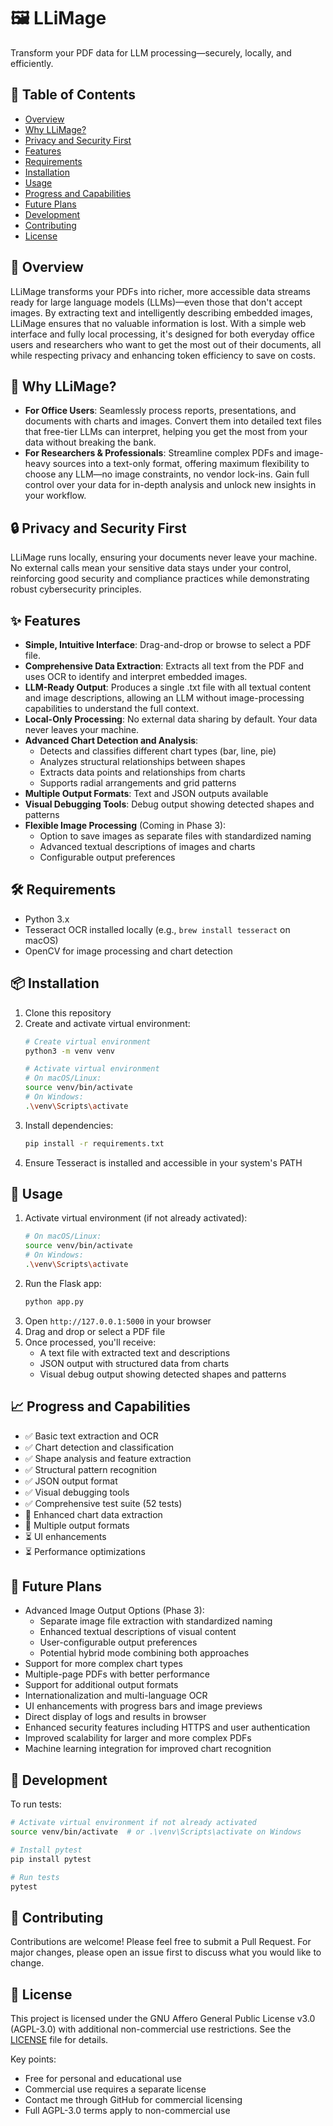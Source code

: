 # 🖼️ LLiMage

Transform your PDF data for LLM processing—securely, locally, and efficiently.

## 📑 Table of Contents
- [Overview](#-overview)
- [Why LLiMage?](#-why-llimage)
- [Privacy and Security First](#-privacy-and-security-first)
- [Features](#-features)
- [Requirements](#️-requirements)
- [Installation](#-installation)
- [Usage](#-usage)
- [Progress and Capabilities](#-progress-and-capabilities)
- [Future Plans](#-future-plans)
- [Development](#-development)
- [Contributing](#-contributing)
- [License](#-license)

## 🌟 Overview

LLiMage transforms your PDFs into richer, more accessible data streams ready for large language models (LLMs)—even those that don't accept images. By extracting text and intelligently describing embedded images, LLiMage ensures that no valuable information is lost. With a simple web interface and fully local processing, it's designed for both everyday office users and researchers who want to get the most out of their documents, all while respecting privacy and enhancing token efficiency to save on costs.

## 🎯 Why LLiMage?

- **For Office Users**: Seamlessly process reports, presentations, and documents with charts and images. Convert them into detailed text files that free-tier LLMs can interpret, helping you get the most from your data without breaking the bank.
- **For Researchers & Professionals**: Streamline complex PDFs and image-heavy sources into a text-only format, offering maximum flexibility to choose any LLM—no image constraints, no vendor lock-ins. Gain full control over your data for in-depth analysis and unlock new insights in your workflow.

## 🔒 Privacy and Security First

LLiMage runs locally, ensuring your documents never leave your machine. No external calls mean your sensitive data stays under your control, reinforcing good security and compliance practices while demonstrating robust cybersecurity principles.

## ✨ Features

- **Simple, Intuitive Interface**: Drag-and-drop or browse to select a PDF file.
- **Comprehensive Data Extraction**: Extracts all text from the PDF and uses OCR to identify and interpret embedded images.
- **LLM-Ready Output**: Produces a single .txt file with all textual content and image descriptions, allowing an LLM without image-processing capabilities to understand the full context.
- **Local-Only Processing**: No external data sharing by default. Your data never leaves your machine.
- **Advanced Chart Detection and Analysis**:
  - Detects and classifies different chart types (bar, line, pie)
  - Analyzes structural relationships between shapes
  - Extracts data points and relationships from charts
  - Supports radial arrangements and grid patterns
- **Multiple Output Formats**: Text and JSON outputs available
- **Visual Debugging Tools**: Debug output showing detected shapes and patterns
- **Flexible Image Processing** (Coming in Phase 3):
  - Option to save images as separate files with standardized naming
  - Advanced textual descriptions of images and charts
  - Configurable output preferences

## 🛠️ Requirements
- Python 3.x
- Tesseract OCR installed locally (e.g., `brew install tesseract` on macOS)
- OpenCV for image processing and chart detection

## 📦 Installation
1. Clone this repository
2. Create and activate virtual environment:
   ```bash
   # Create virtual environment
   python3 -m venv venv
   
   # Activate virtual environment
   # On macOS/Linux:
   source venv/bin/activate
   # On Windows:
   .\venv\Scripts\activate
   ```
3. Install dependencies:
   ```bash
   pip install -r requirements.txt
   ```
4. Ensure Tesseract is installed and accessible in your system's PATH

## 🚀 Usage
1. Activate virtual environment (if not already activated):
   ```bash
   # On macOS/Linux:
   source venv/bin/activate
   # On Windows:
   .\venv\Scripts\activate
   ```
2. Run the Flask app:
   ```bash
   python app.py
   ```
3. Open `http://127.0.0.1:5000` in your browser
4. Drag and drop or select a PDF file
5. Once processed, you'll receive:
   - A text file with extracted text and descriptions
   - JSON output with structured data from charts
   - Visual debug output showing detected shapes and patterns

## 📈 Progress and Capabilities
- ✅ Basic text extraction and OCR
- ✅ Chart detection and classification
- ✅ Shape analysis and feature extraction
- ✅ Structural pattern recognition
- ✅ JSON output format
- ✅ Visual debugging tools
- ✅ Comprehensive test suite (52 tests)
- 🔄 Enhanced chart data extraction
- 🔄 Multiple output formats
- ⏳ UI enhancements
- ⏳ Performance optimizations

## 🎯 Future Plans
- Advanced Image Output Options (Phase 3):
  * Separate image file extraction with standardized naming
  * Enhanced textual descriptions of visual content
  * User-configurable output preferences
  * Potential hybrid mode combining both approaches
- Support for more complex chart types
- Multiple-page PDFs with better performance
- Support for additional output formats
- Internationalization and multi-language OCR
- UI enhancements with progress bars and image previews
- Direct display of logs and results in browser
- Enhanced security features including HTTPS and user authentication
- Improved scalability for larger and more complex PDFs
- Machine learning integration for improved chart recognition

## 🔧 Development
To run tests:
```bash
# Activate virtual environment if not already activated
source venv/bin/activate  # or .\venv\Scripts\activate on Windows

# Install pytest
pip install pytest

# Run tests
pytest
```

## 🤝 Contributing
Contributions are welcome! Please feel free to submit a Pull Request. For major changes, please open an issue first to discuss what you would like to change.

## 📄 License
This project is licensed under the GNU Affero General Public License v3.0 (AGPL-3.0) with additional non-commercial use restrictions. See the [LICENSE](LICENSE) file for details.

Key points:
- Free for personal and educational use
- Commercial use requires a separate license
- Contact me through GitHub for commercial licensing
- Full AGPL-3.0 terms apply to non-commercial use
